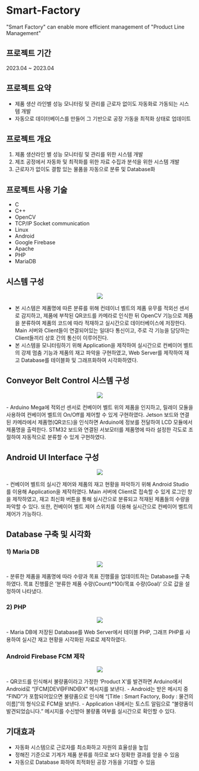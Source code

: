 # Smart-Factory
"Smart Factory" can enable more efficient management of "Product Line Management"

## 프로젝트 기간

2023.04 ~ 2023.04

## 프로젝트 요약
- 제품 생산 라인별 성능 모니터링 및 관리를 근로자 없이도 자동화로 가동되는 시스템 개발
- 자동으로 데이터베이스를 만들어 그 기반으로 공장 가동을 최적화 상태로 업데이트

## 프로젝트 개요
1. 제품 생산라인 별 성능 모니터링 및 관리를 위한 시스템 개발
2. 제조 공정에서 자동화 및 최적화를 위한 자료 수집과 분석을 위한 시스템 개발
3. 근로자가 없이도 결함 있는 물품을 자동으로 분류 및 Database화

## 프로젝트 사용 기술
- C
- C++
- OpenCV
- TCP/IP Socket communication
- Linux
- Android
- Google Firebase
- Apache
- PHP
- MariaDB

## 시스템 구성
<p align="center"><img src="https://github.com/kmj0505/smart-farm-project/assets/123744547/196335b1-8c70-4a7b-a921-576c88f892af"></p>

- 본 시스템은 제품명에 따른 분류를 위해 컨테이너 벨트의 제품 유무를 적외선 센서로 감지하고, 제품에 부착된 QR코드를 카메라로 인식한 뒤 OpenCV 기능으로 제품을 분류하여 제품의 코드에 따라 적재하고 실시간으로 데이터베이스에 저장한다. Main 서버와 Client들이 연결되어있는 일대다 통신이고, 주로 각 기능을 담당하는 Client들끼리 상호 간의 통신이 이루어진다.
- 본 시스템을 모니터링하기 위해 Application을 제작하여 실시간으로 컨베이어 벨트의 강제 멈춤 기능과 제품의 재고 파악을 구현하였고, Web Server를 제작하여 재고 Database를 테이블화 및 그래프화하여 시각화하였다.

## Conveyor Belt Control 시스템 구성
<p align="center"><img src="https://github.com/kmj0505/smart-farm-project/assets/123744547/df189fd3-29cf-4c31-81c8-90432de27583"></p>
- Arduino Mega에 적외선 센서로 컨베이어 벨트 위의 제품을 인지하고, 릴레이 모듈을 사용하여 컨베이어 벨트의 On/Off를 제어할 수 있게 구현하였다. Jetson 보드와 연결된 카메라에서 제품명(QR코드)을 인식하면 Arduino에 정보를 전달하여 LCD 모듈에서 제품명을 출력한다. STM32 보드와 연결된 서보모터를 제품명에 따라 설정한 각도로 조절하여 자동적으로 분류할 수 있게 구현하였다.

## Android UI Interface 구성
<p align="center"><img src="https://github.com/kmj0505/smart-farm-project/assets/123744547/fc7cb5f5-a384-4f35-b195-7eb8bac9b9fa"></p>
- 컨베이어 벨트의 실시간 제어와 제품의 재고 현황을 파악하기 위해 Android Studio를 이용해 Application을 제작하였다. Main 서버에 Client로 접속할 수 있게 로그인 창을 제작하였고, 재고 최신화 버튼을 통해 실시간으로 분류되고 적재된 제품들의 수량을 파악할 수 있다. 또한, 컨베이어 벨트 제어 스위치를 이용해 실시간으로 컨베이어 벨트의 제어가 가능하다.

## Database 구축 및 시각화
### 1) Maria DB
<p align="center"><img src="https://github.com/kmj0505/smart-farm-project/assets/123744547/0333597e-8663-439f-8bf5-ea9d55d1bf62"></p>
- 분류한 제품을 제품명에 따라 수량과 목표 진행률을 업데이트하는 Database를 구축하였다. 목표 진행률은 ’분류한 제품 수량(Count)*100/목표 수량(Goal)‘ 으로 값을 설정하여 나타냈다.

### 2) PHP
<p align="center"><img src="https://github.com/kmj0505/smart-farm-project/assets/123744547/623241c8-d876-4c49-b409-1659a3826478"></p>
- Maria DB에 저장된 Database를 Web Server에서 테이블 PHP, 그래프 PHP를 사용하여 실시간 재고 현황을 시각화된 자료로 제작하였다.

### Android Firebase FCM 제작
<p align="center"><img src="https://github.com/kmj0505/smart-farm-project/assets/123744547/aae14a71-7747-4756-9c4b-78e812784991"></p>
- QR코드를 인식해서 불량품이라고 가정한 ‘Product X’를 발견하면 Arduino에서 Android로 “[FCM]DEV@FIND@X” 메시지를 보낸다.
- Android는 받은 메시지 중 “FIND”가 포함되어있으면 불량품으로 인식해 “[Title : Smart Factory, Body : 물건의 이름]”의 형식으로 FCM을 보낸다.
- Application 내에서는 토스트 알림으로 “불량품이 발견되었습니다.” 메시지를 수신받아 불량품 여부를 실시간으로 확인할 수 있다.

## 기대효과
- 자동화 시스템으로 근로자를 최소화하고 자원의 효율성을 높임
- 정해진 기준으로 기계가 제품 분류를 하므로 보다 정확한 결과를 얻을 수 있음
- 자동으로 Database 화하여 최적화된 공장 가동을 기대할 수 있음
